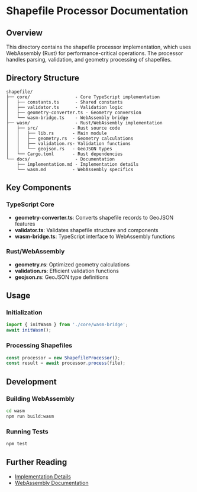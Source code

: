 # Shapefile Processor Documentation

## Overview
This directory contains the shapefile processor implementation, which uses WebAssembly (Rust) for performance-critical operations. The processor handles parsing, validation, and geometry processing of shapefiles.

## Directory Structure
```
shapefile/
├── core/                 - Core TypeScript implementation
│   ├── constants.ts      - Shared constants
│   ├── validator.ts      - Validation logic
│   ├── geometry-converter.ts - Geometry conversion
│   └── wasm-bridge.ts    - WebAssembly bridge
├── wasm/                 - Rust/WebAssembly implementation
│   ├── src/             - Rust source code
│   │   ├── lib.rs       - Main module
│   │   ├── geometry.rs  - Geometry calculations
│   │   ├── validation.rs- Validation functions
│   │   └── geojson.rs   - GeoJSON types
│   └── Cargo.toml       - Rust dependencies
└── docs/                 - Documentation
    ├── implementation.md - Implementation details
    └── wasm.md          - WebAssembly specifics
```

## Key Components

### TypeScript Core
- **geometry-converter.ts**: Converts shapefile records to GeoJSON features
- **validator.ts**: Validates shapefile structure and components
- **wasm-bridge.ts**: TypeScript interface to WebAssembly functions

### Rust/WebAssembly
- **geometry.rs**: Optimized geometry calculations
- **validation.rs**: Efficient validation functions
- **geojson.rs**: GeoJSON type definitions

## Usage

### Initialization
```typescript
import { initWasm } from './core/wasm-bridge';
await initWasm();
```

### Processing Shapefiles
```typescript
const processor = new ShapefileProcessor();
const result = await processor.process(file);
```

## Development

### Building WebAssembly
```bash
cd wasm
npm run build:wasm
```

### Running Tests
```bash
npm test
```

## Further Reading
- [Implementation Details](./docs/implementation.md)
- [WebAssembly Documentation](./docs/wasm.md)
